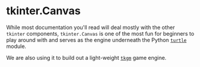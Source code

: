 tkinter.Canvas
==============

While most documentation you'll read will deal mostly with the other
`tkinter` components, `tkinter.Canvas` is one of the most fun for
beginners to play around with and serves as the engine underneath the
Python [`turtle`](http://github.com/skilstak/python-tutorials/turtle/)
module.

We are also using it to build out a light-weight
[`tkgm`](http://github.com/skilstak/tkgm) game engine.



